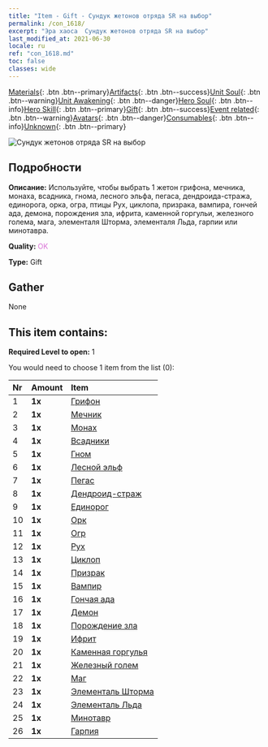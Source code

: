 ```yaml
---
title: "Item - Gift - Сундук жетонов отряда SR на выбор"
permalink: /con_1618/
excerpt: "Эра хаоса  Сундук жетонов отряда SR на выбор"
last_modified_at: 2021-06-30
locale: ru
ref: "con_1618.md"
toc: false
classes: wide
---
```

 [Materials](/ItemsRU/){: .btn .btn--primary}[Artifacts](/ItemsRU/Artifacts/){: .btn .btn--success}[Unit Soul](/ItemsRU/UnitSoul/){: .btn .btn--warning}[Unit Awakening](/ItemsRU/UnitAwakening/){: .btn .btn--danger}[Hero Soul](/ItemsRU/HeroSoul/){: .btn .btn--info}[Hero Skill](/ItemsRU/HeroSkill/){: .btn .btn--primary}[Gift](/ItemsRU/Gift/){: .btn .btn--success}[Event related](/ItemsRU/Events/){: .btn .btn--warning}[Avatars](/ItemsRU/Avatars/){: .btn .btn--danger}[Consumables](/ItemsRU/Consumables/){: .btn .btn--info}[Unknown](/ItemsRU/Unknown/){: .btn .btn--primary}

 ![Сундук жетонов отряда SR на выбор](/images/t/i_907234.png)

## Подробности
 **Описание:** Используйте, чтобы выбрать 1 жетон грифона, мечника, монаха, всадника, гнома, лесного эльфа, пегаса, дендроида-стража, единорога, орка, огра, птицы Рух, циклопа, призрака, вампира, гончей ада, демона, порождения зла, ифрита, каменной горгульи, железного голема, мага, элементаля Шторма, элементаля Льда, гарпии или минотавра.

 **Quality:** <span style="color: #DA70D6">OK</span>

 **Type:** Gift

## Gather

  None

## This item contains:

 **Required Level to open:** 1

 You would need to choose 1 item from the list (0):

  | Nr | Amount |     Item    |
  |:---|:-------|:------------|
  | 1 |  **1x** | [Грифон](/ItemsRU/unt_192/) |  | 
  | 2 |  **1x** | [Мечник](/ItemsRU/unt_193/) |  | 
  | 3 |  **1x** | [Монах](/ItemsRU/unt_194/) |  | 
  | 4 |  **1x** | [Всадники](/ItemsRU/unt_195/) |  | 
  | 5 |  **1x** | [Гном](/ItemsRU/unt_200/) |  | 
  | 6 |  **1x** | [Лесной эльф](/ItemsRU/unt_201/) |  | 
  | 7 |  **1x** | [Пегас](/ItemsRU/unt_202/) |  | 
  | 8 |  **1x** | [Дендроид-страж](/ItemsRU/unt_203/) |  | 
  | 9 |  **1x** | [Единорог](/ItemsRU/unt_204/) |  | 
  | 10 |  **1x** | [Орк](/ItemsRU/unt_219/) |  | 
  | 11 |  **1x** | [Огр](/ItemsRU/unt_220/) |  | 
  | 12 |  **1x** | [Рух](/ItemsRU/unt_221/) |  | 
  | 13 |  **1x** | [Циклоп](/ItemsRU/unt_222/) |  | 
  | 14 |  **1x** | [Призрак](/ItemsRU/unt_210/) |  | 
  | 15 |  **1x** | [Вампир](/ItemsRU/unt_211/) |  | 
  | 16 |  **1x** | [Гончая ада](/ItemsRU/unt_228/) |  | 
  | 17 |  **1x** | [Демон](/ItemsRU/unt_229/) |  | 
  | 18 |  **1x** | [Порождение зла](/ItemsRU/unt_230/) |  | 
  | 19 |  **1x** | [Ифрит](/ItemsRU/unt_231/) |  | 
  | 20 |  **1x** | [Каменная горгулья](/ItemsRU/unt_236/) |  | 
  | 21 |  **1x** | [Железный голем](/ItemsRU/unt_237/) |  | 
  | 22 |  **1x** | [Маг](/ItemsRU/unt_238/) |  | 
  | 23 |  **1x** | [Элементаль Шторма](/ItemsRU/unt_263/) |  | 
  | 24 |  **1x** | [Элементаль Льда](/ItemsRU/unt_264/) |  | 
  | 25 |  **1x** | [Минотавр](/ItemsRU/unt_248/) |  | 
  | 26 |  **1x** | [Гарпия](/ItemsRU/unt_245/) |  | 
